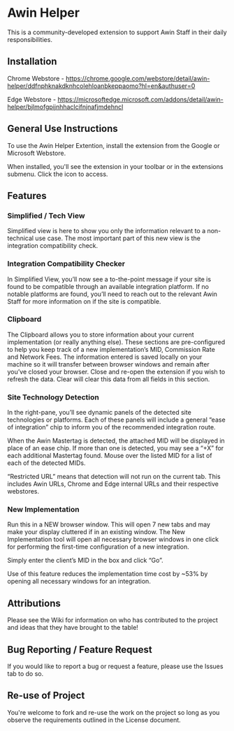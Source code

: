 # Awin Helper

This is a community-developed extension to support Awin Staff in their daily responsibilities.

## Installation

Chrome Webstore - https://chrome.google.com/webstore/detail/awin-helper/ddfnphknakdknhcolehloanbkeppaomo?hl=en&authuser=0

Edge Webstore - https://microsoftedge.microsoft.com/addons/detail/awin-helper/bjlmofgpijnhhaclcifnjnafjmdehncl

## General Use Instructions

To use the Awin Helper Extention, install the extension from the Google or Microsoft Webstore.

When installed, you'll see the extension in your toolbar or in the extensions submenu. Click the icon to access.

## Features
### Simplified / Tech View
Simplified view is here to show you only the information relevant to a non-technical use case. The most important part of this new view is the integration compatibility check.

### Integration Compatibility Checker
In Simplified View, you’ll now see a to-the-point message if your site is found to be compatible through an available integration platform. If no notable platforms are found, you’ll need to reach out to the relevant Awin Staff for more information on if the site is compatible.

### Clipboard
The Clipboard allows you to store information about your current implementation (or really anything else). 
These sections are pre-configured to help you keep track of a new implementation’s MID, Commission Rate and Network Fees.
The information entered is saved locally on your machine so it will transfer between browser windows and remain after you’ve closed your browser. Close and re-open the extension if you wish to refresh the data.
Clear will clear this data from all fields in this section.

### Site Technology Detection
In the right-pane, you’ll see dynamic panels of the detected site technologies or platforms. Each of these panels will include a general “ease of integration” chip to inform you of the recommended integration route.

When the Awin Mastertag is detected, the attached MID will be displayed in place of an ease chip. If more than one is detected, you may see a “+X” for each additional Mastertag found. Mouse over the listed MID for a list of each of the detected MIDs.

“Restricted URL” means that detection will not run on the current tab. This includes Awin URLs, Chrome and Edge internal URLs and their respective webstores.

### New Implementation
Run this in a NEW browser window. This will open 7 new tabs and may make your display cluttered if in an existing window.
The New Implementation tool will open all necessary browser windows in one click for performing the first-time configuration of a new integration.

Simply enter the client’s MID in the box and click “Go”.

Use of this feature reduces the implementation time cost by ~53% by opening all necessary windows for an integration.

## Attributions
Please see the Wiki for information on who has contributed to the project and ideas that they have brought to the table!

## Bug Reporting / Feature Request

If you would like to report a bug or request a feature, please use the Issues tab to do so.

## Re-use of Project

You're welcome to fork and re-use the work on the project so long as you observe the requirements outlined in the License document.